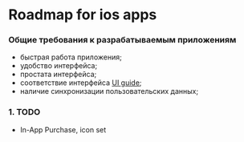 # Roadmap for ios apps

### Общие требования к разрабатываемым приложениям
- быстрая работа приложения;
- удобство интерфейса;
- простата интерфейса;
- соответствие интерфейса [UI guide](https://developer.apple.com/library/ios/documentation/UserExperience/Conceptual/MobileHIG/index.html#//apple_ref/doc/uid/TP40006556-CH66-SW1);
- наличие синхронизации пользовательских данных;

### 1. TODO
- In-App Purchase, icon set
